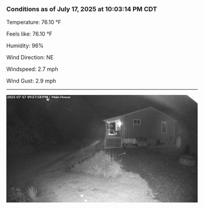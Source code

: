 ### Conditions as of July 17, 2025 at 10:03:14 PM CDT 

Temperature: 76.10 &deg;F

Feels like: 76.10 &deg;F

Humidity: 96%

Wind Direction: NE

Windspeed: 2.7 mph

Wind Gust: 2.9 mph

---

<img src="./images/latest.jpeg"/>

